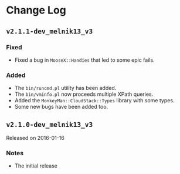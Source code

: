 Change Log
==========



`v2.1.1-dev_melnik13_v3`
------------------------

### Fixed

 - Fixed a bug in `MooseX::Handies` that led to some epic fails.

### Added

 - The `bin/runcmd.pl` utility has been added.
 - The `bin/vminfo.pl` now proceeds multiple XPath queries.
 - Added the `MonkeyMan::CloudStack::Types` library with some types.
 - Some new bugs have been added too.



`v2.1.0-dev_melnik13_v3`
------------------------

Released on 2016-01-16

### Notes

 - The initial release

